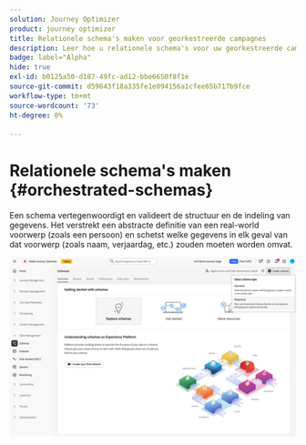 ```yaml
---
solution: Journey Optimizer
product: journey optimizer
title: Relationele schema's maken voor georkestreerde campagnes
description: Leer hoe u relationele schema's voor uw georkestreerde campagnes kunt maken en beheren
badge: label="Alpha"
hide: true
exl-id: b0125a50-d187-49fc-ad12-bbe6650f8f1e
source-git-commit: d59643f18a335fe1e094156a1cfee65b717b9fce
workflow-type: tm+mt
source-wordcount: '73'
ht-degree: 0%

---
```


# Relationele schema&#39;s maken {#orchestrated-schemas}

Een schema vertegenwoordigt en valideert de structuur en de indeling van gegevens. Het verstrekt een abstracte definitie van een real-world voorwerp (zoals een persoon) en schetst welke gegevens in elk geval van dat voorwerp (zoals naam, verjaardag, etc.) zouden moeten worden omvat.

![ creeer de knoop van het Schema met Relationele geselecteerde optie ](assets/create-relational-schema.png)
